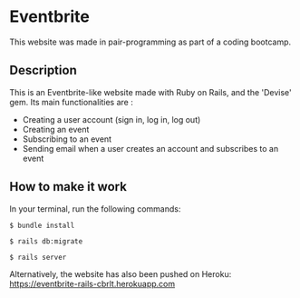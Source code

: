 # Eventbrite
This website was made in pair-programming as part of a coding bootcamp.

## Description
This is an Eventbrite-like website made with Ruby on Rails, and the 'Devise' gem. 
Its main functionalities are :

- Creating a user account (sign in, log in, log out)
- Creating an event
- Subscribing to an event
- Sending email when a user creates an account and subscribes to an event

## How to make it work
In your terminal, run the following commands:

```shell
$ bundle install
```

```shell
$ rails db:migrate
```

```shell
$ rails server
```

Alternatively, the website has also been pushed on Heroku: https://eventbrite-rails-cbrlt.herokuapp.com
